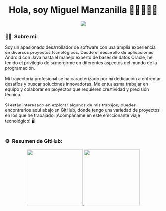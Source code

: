 <div align="center">
<h1 align="center">Hola, soy Miguel Manzanilla 👋🏻🧑🏻‍💻</h1>
  <img src="https://i.imgur.com/42Toth4.jpg">
</div>

<div align="center">
<h3 align="left">🧑🏻 &nbsp;Sobre mí:</h3>
  <p align="left">
     Soy un apasionado desarrollador de software con una amplia experiencia en diversos proyectos tecnológicos. Desde el desarrollo de aplicaciones Android con Java hasta el manejo experto de bases de datos Oracle, 
     he tenido el privilegio de sumergirme en diferentes aspectos del mundo de la programación.<br><br>
     Mi trayectoria profesional se ha caracterizado por mi dedicación a enfrentar desafíos y buscar soluciones innovadoras. Me entusiasma trabajar en equipo y colaborar en proyectos que requieren creatividad y 
     precisión técnica.<br><br>
     Si estás interesado en explorar algunos de mis trabajos, puedes encontrarlos aqui abajo en GitHub, donde tengo una variedad de proyectos en los que he trabajado. ¡Acompáñame en este emocionante viaje       
     tecnológico! 🖥️
    <br><br>
  </p>
</div>

<h3 align="left">⚙️ &nbsp;Resumen de GitHub:</h3>
<p align="center">
<a href="https://github.com/Miguel-Manzanilla">
  <img height="180em" src="https://github-readme-stats-eight-theta.vercel.app/api?username=Miguel-Manzanilla&show_icons=true&theme=algolia&include_all_commits=true&count_private=true"/>
  <img height="180em" src="https://github-readme-stats-eight-theta.vercel.app/api/top-langs/?username=Miguel-Manzanilla&layout=compact&langs_count=8&theme=algolia"/>
</a>
</p>
